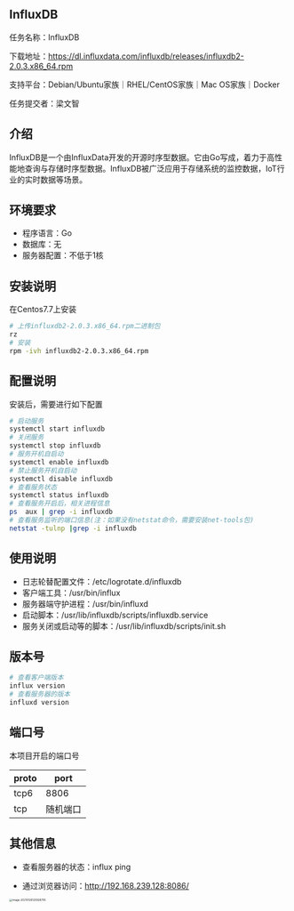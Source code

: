 ## InfluxDB

任务名称：InfluxDB

下载地址：https://dl.influxdata.com/influxdb/releases/influxdb2-2.0.3.x86_64.rpm

支持平台：Debian/Ubuntu家族｜RHEL/CentOS家族｜Mac OS家族｜Docker

任务提交者：梁文智

## 介绍

InfluxDB是一个由InfluxData开发的开源时序型数据。它由Go写成，着力于高性能地查询与存储时序型数据。InfluxDB被广泛应用于存储系统的监控数据，IoT行业的实时数据等场景。

## 环境要求

+ 程序语言：Go
+ 数据库：无
+ 服务器配置：不低于1核

## 安装说明

在Centos7.7上安装

```bash
# 上传influxdb2-2.0.3.x86_64.rpm二进制包
rz 
# 安装
rpm -ivh influxdb2-2.0.3.x86_64.rpm

```

## 配置说明

安装后，需要进行如下配置

```bash
# 启动服务
systemctl start influxdb
# 关闭服务
systemctl stop influxdb
# 服务开机自启动
systemctl enable influxdb
# 禁止服务开机自启动
systemctl disable influxdb
# 查看服务状态
systemctl status influxdb 
# 查看服务开启后，相关进程信息
ps  aux | grep -i influxdb
# 查看服务监听的端口信息(注：如果没有netstat命令，需要安装net-tools包)
netstat -tulnp |grep -i influxdb
```

## 使用说明

* 日志轮替配置文件：/etc/logrotate.d/influxdb
* 客户端工具：/usr/bin/influx
* 服务器端守护进程：/usr/bin/influxd
* 启动脚本：/usr/lib/influxdb/scripts/influxdb.service
* 服务关闭或启动等的脚本：/usr/lib/influxdb/scripts/init.sh

## 版本号

```bash
# 查看客户端版本
influx version 
# 查看服务器的版本
influxd version
```

## 端口号

本项目开启的端口号

| proto | port     |
| ----- | -------- |
| tcp6  | 8806     |
| tcp   | 随机端口 |

## 其他信息

* 查看服务器的状态：influx ping

* 通过浏览器访问：http://192.168.239.128:8086/

<img src="C:\Users\WinnerLamp\AppData\Roaming\Typora\typora-user-images\image-20210126120928795.png" alt="image-20210126120928795" style="zoom:33%;" />